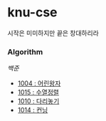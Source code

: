# knu-cse
시작은 미미하지만 끝은 창대하리라


### Algorithm
*백준*
- [1004 : 어린왕자](https://www.acmicpc.net/problem/1004)
- [1015 : 수열정렬](https://www.acmicpc.net/problem/1015)
- [1010 : 다리놓기](https://www.acmicpc.net/problem/1010)
- [1014 : 컨닝](https://www.acmicpc.net/problem/1014)

